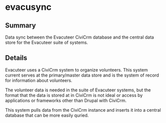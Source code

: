 # evacusync

## Summary

Data sync between the Evacuteer CiviCrm database and the central data store for the Evacuteer suite of systems.

## Details

Evacuteer uses a CiviCrm system to organize volunteers. This system current serves at the primary/master data store and is the system of record for information about volunteers.

The volunteer data is needed in the suite of Evacuteer systems, but the format that the data is stored at in CiviCrm is not ideal or access by applications or frameworks other than Drupal with CiviCrm.

This system pulls data from the CiviCrm instance and inserts it into a central database that can be more easily quried.

